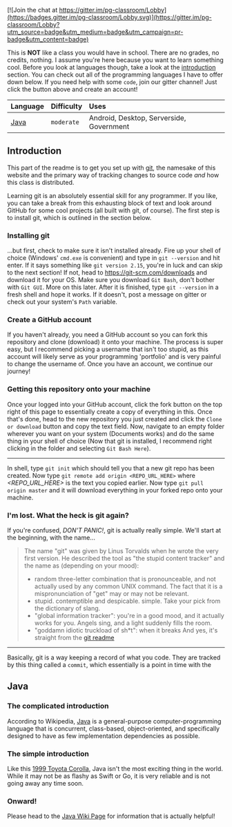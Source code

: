 [![Join the chat at https://gitter.im/pg-classroom/Lobby](https://badges.gitter.im/pg-classroom/Lobby.svg)](https://gitter.im/pg-classroom/Lobby?utm_source=badge&utm_medium=badge&utm_campaign=pr-badge&utm_content=badge)

This is **NOT** like a class you would have in school. There are no grades, no credits, nothing. I assume you're here because you want to learn something cool. Before you look at languages though, take a look at the [introduction] section. You can check out all of the programming languages I have to offer down below. If you need help with some `code`, join our gitter channel! Just click the button above and create an account!

| Language  | Difficulty | Uses                                     |
| :-------- | :--------- | :--------------------------------------- |
| [Java]    | `moderate` | Android, Desktop, Serverside, Government |

[Java]: #Java

## Introduction
This part of the readme is to get you set up with [git], the namesake of this website and the primary way of tracking changes to source code _and_ how this class is distributed. 


Learning git is an absolutely essential skill for any programmer. If you like, you can take a break from this exhausting block of text and look around GitHub for some cool projects (all built with git, of course). The first step is to install git, which is outlined in the section below.
### Installing git
...but first, check to make sure it isn't installed already. Fire up your shell of choice (Windows' `cmd.exe` is convenient) and type in `git --version` and hit enter. If it says something like `git version 2.15`, you're in luck and can skip to the next section! If not, head to https://git-scm.com/downloads and download it for your OS. Make sure you download `Git Bash`, don't bother with `Git GUI`. More on this later. After it is finished, type `git --version` in a fresh shell and hope it works. If it doesn't, post a message on gitter or check out your system's `Path` variable.
### Create a GitHub account
If you haven't already, you need a GitHub account so you can fork this repository and clone (download) it onto your machine. The process is super easy, but I recommend picking a username that isn't too stupid, as this account will likely serve as your programming 'portfolio' and is very painful to change the username of. Once you have an account, we continue our journey!
### Getting this repository onto your machine
Once your logged into your GitHub account, click the fork button on the top right of this page to essentially create a copy of everything in this. Once that's done, head to the new repository you just created and click the `Clone or download` button and copy the text field. Now, navigate to an empty folder wherever you want on your system (Documents works) and do the same thing in your shell of choice (Now that git is installed, I recommend right clicking in the folder and selecting `Git Bash Here`). 
___
In shell, type `git init` which should tell you that a new git repo has been created. Now type `git remote add origin <REPO_URL_HERE>` where _<REPO_URL_HERE>_ is the text you copied earlier. Now type `git pull origin master` and it will download everything in your forked repo onto your machine.
### I'm lost. What the heck is git again?
If you're confused, _DON'T PANIC!_, git is actually really simple. We'll start at the beginning, with the name...
> The name "git" was given by Linus Torvalds when he wrote the very first version. He described the tool as "the stupid content tracker" and the name as (depending on your mood):
> - random three-letter combination that is pronounceable, and not actually used by any common UNIX command. The fact that it is a mispronunciation of "get" may or may not be relevant.
> - stupid. contemptible and despicable. simple. Take your pick from the dictionary of slang.
> - "global information tracker": you're in a good mood, and it actually works for you. Angels sing, and a light suddenly fills the room.
> - "goddamn idiotic truckload of sh\*t": when it breaks
And yes, it's straight from the [git readme]
___
Basically, git is a way keeping a record of what you code. They are tracked by this thing called a `commit`, which essentially is a point in time with the 

## Java
### The complicated introduction
According to Wikipedia, [Java][j-w] is a general-purpose computer-programming language that is concurrent, class-based, object-oriented, and specifically designed to have as few implementation dependencies as possible. 
### The simple introduction
Like this [1999 Toyota Corolla], Java isn't the most exciting thing in the world. While it may not be as flashy as Swift or Go, it is very reliable and is not going away any time soon. 
### Onward!
Please head to the [Java Wiki Page] for information that is actually helpful!


[j-w]: https://en.wikipedia.org/wiki/Java_(programming_language)
[1999 Toyota Corolla]: https://www.craigslist.org/about/best/hou/6565526716.html
[Java Wiki Page]: https://github.com/peterpie123/classroom/wiki/Java
[introduction]: #introduction
[git]: https://git-scm.com/
[git readme]: https://github.com/git/git#git---fast-scalable-distributed-revision-control-system
